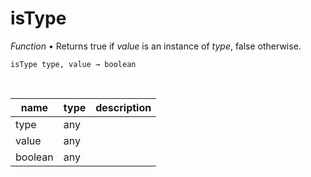 # isType

_Function_ &bull; Returns true if _value_ is an instance of _type_, false otherwise.

<pre><code>isType type, value &rarr; boolean</code></pre>
<br>

| name | type | description |
|------|------|-------------|
|type|any||
|value|any||
|boolean|any||



